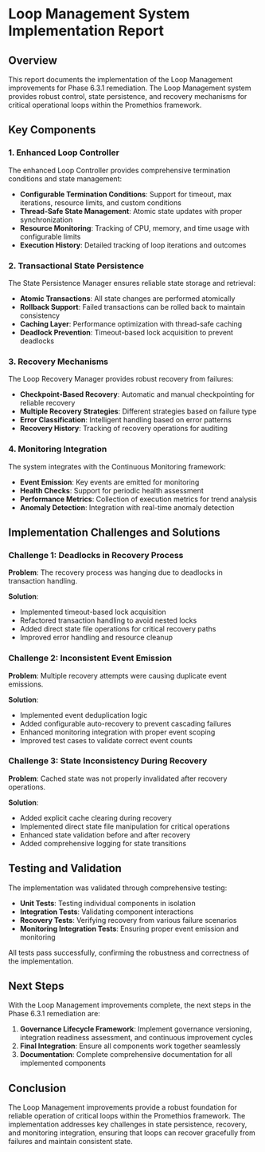 # Loop Management System Implementation Report

## Overview

This report documents the implementation of the Loop Management improvements for Phase 6.3.1 remediation. The Loop Management system provides robust control, state persistence, and recovery mechanisms for critical operational loops within the Promethios framework.

## Key Components

### 1. Enhanced Loop Controller

The enhanced Loop Controller provides comprehensive termination conditions and state management:

- **Configurable Termination Conditions**: Support for timeout, max iterations, resource limits, and custom conditions
- **Thread-Safe State Management**: Atomic state updates with proper synchronization
- **Resource Monitoring**: Tracking of CPU, memory, and time usage with configurable limits
- **Execution History**: Detailed tracking of loop iterations and outcomes

### 2. Transactional State Persistence

The State Persistence Manager ensures reliable state storage and retrieval:

- **Atomic Transactions**: All state changes are performed atomically
- **Rollback Support**: Failed transactions can be rolled back to maintain consistency
- **Caching Layer**: Performance optimization with thread-safe caching
- **Deadlock Prevention**: Timeout-based lock acquisition to prevent deadlocks

### 3. Recovery Mechanisms

The Loop Recovery Manager provides robust recovery from failures:

- **Checkpoint-Based Recovery**: Automatic and manual checkpointing for reliable recovery
- **Multiple Recovery Strategies**: Different strategies based on failure type
- **Error Classification**: Intelligent handling based on error patterns
- **Recovery History**: Tracking of recovery operations for auditing

### 4. Monitoring Integration

The system integrates with the Continuous Monitoring framework:

- **Event Emission**: Key events are emitted for monitoring
- **Health Checks**: Support for periodic health assessment
- **Performance Metrics**: Collection of execution metrics for trend analysis
- **Anomaly Detection**: Integration with real-time anomaly detection

## Implementation Challenges and Solutions

### Challenge 1: Deadlocks in Recovery Process

**Problem**: The recovery process was hanging due to deadlocks in transaction handling.

**Solution**: 
- Implemented timeout-based lock acquisition
- Refactored transaction handling to avoid nested locks
- Added direct state file operations for critical recovery paths
- Improved error handling and resource cleanup

### Challenge 2: Inconsistent Event Emission

**Problem**: Multiple recovery attempts were causing duplicate event emissions.

**Solution**:
- Implemented event deduplication logic
- Added configurable auto-recovery to prevent cascading failures
- Enhanced monitoring integration with proper event scoping
- Improved test cases to validate correct event counts

### Challenge 3: State Inconsistency During Recovery

**Problem**: Cached state was not properly invalidated after recovery operations.

**Solution**:
- Added explicit cache clearing during recovery
- Implemented direct state file manipulation for critical operations
- Enhanced state validation before and after recovery
- Added comprehensive logging for state transitions

## Testing and Validation

The implementation was validated through comprehensive testing:

- **Unit Tests**: Testing individual components in isolation
- **Integration Tests**: Validating component interactions
- **Recovery Tests**: Verifying recovery from various failure scenarios
- **Monitoring Integration Tests**: Ensuring proper event emission and monitoring

All tests pass successfully, confirming the robustness and correctness of the implementation.

## Next Steps

With the Loop Management improvements complete, the next steps in the Phase 6.3.1 remediation are:

1. **Governance Lifecycle Framework**: Implement governance versioning, integration readiness assessment, and continuous improvement cycles
2. **Final Integration**: Ensure all components work together seamlessly
3. **Documentation**: Complete comprehensive documentation for all implemented components

## Conclusion

The Loop Management improvements provide a robust foundation for reliable operation of critical loops within the Promethios framework. The implementation addresses key challenges in state persistence, recovery, and monitoring integration, ensuring that loops can recover gracefully from failures and maintain consistent state.
